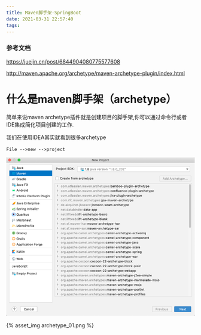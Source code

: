 ```yaml
---
title: Maven脚手架-SpringBoot
date: 2021-03-31 22:57:40
tags:
---
```


### 参考文档

https://juejin.cn/post/6844904080775577608

http://maven.apache.org/archetype/maven-archetype-plugin/index.html


# 什么是maven脚手架（archetype）
简单来说maven archetype插件就是创建项目的脚手架,你可以通过命令行或者IDE集成简化项目创建的工作.

我们在使用IDEA其实就看到很多archetype
```
File -->new -->project
```
![](Maven脚手架-SpringBoot/archetype_01.png)

{% asset_img archetype_01.png %}
